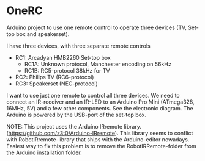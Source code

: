 # OneRC
Arduino project to use one remote control to operate three devices (TV, Set-top box and speakerset).

I have three devices, with three separate remote controls
* RC1: Arcadyan HMB2260 Set-top box
    * RC1A: Unknown protocol, Manchester encoding on 56kHz
    * RC1B: RC5-protocol 38kHz for TV
* RC2: Philips TV (RC6-protocol)
* RC3: Speakerset (NEC-protocol)
   
I want to use just one remote to control all three devices.
We need to connect an IR-receiver and an IR-LED to an Arduino Pro Mini (ATmega328, 16MHz, 5V) and a few other components.
See the electronic diagram.
The Arduino is powered by the USB-port of the set-top box.

NOTE: This project uses the Arduino IRremote library. (https://github.com/z3t0/Arduino-IRremote).
This library seems to conflict with RobotIRremote-library that ships with the Arduino-editor nowadays. Easiest way to fix this problem is to remove the RobotIRRemote-folder from the Arduino installation folder.

